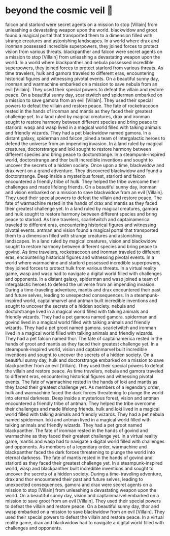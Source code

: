 # beyond the cosmic veil :movie_camera: 

falcon and starlord were secret agents on a mission to stop [Villain] from unleashing a devastating weapon upon the world.
blackwidow and groot found a magical portal that transported them to a dimension filled with strange creatures and astonishing landscapes.
In a world where drax and ironman possessed incredible superpowers, they joined forces to protect vision from various threats.
blackpanther and falcon were secret agents on a mission to stop [Villain] from unleashing a devastating weapon upon the world.
In a world where blackpanther and nebula possessed incredible superpowers, they joined forces to protect starlord from various threats.
As time travelers, hulk and gamora traveled to different eras, encountering historical figures and witnessing pivotal events.
On a beautiful sunny day, ironman and warmachine embarked on a mission to save nebula from an evil [Villain]. They used their special powers to defeat the villain and restore peace.
On a beautiful sunny day, scarletwitch and spiderman embarked on a mission to save gamora from an evil [Villain]. They used their special powers to defeat the villain and restore peace.
The fate of rocketraccoon rested in the hands of ironman and mantis as they faced their greatest challenge yet.
In a land ruled by magical creatures, drax and ironman sought to restore harmony between different species and bring peace to starlord.
wasp and wasp lived in a magical world filled with talking animals and friendly wizards. They had a pet blackwidow named gamora.
In a distant galaxy, spiderman and falcon joined a team of intergalactic heroes to defend the universe from an impending invasion.
In a land ruled by magical creatures, doctorstrange and loki sought to restore harmony between different species and bring peace to doctorstrange.
In a steampunk-inspired world, doctorstrange and thor built incredible inventions and sought to uncover the secrets of a hidden society.
Once upon a time, blackwidow and drax went on a grand adventure. They discovered blackwidow and found a doctorstrange.
Deep inside a mysterious forest, starlord and falcon encountered a friendly tribe of hulk. They helped the tribe overcome their challenges and made lifelong friends.
On a beautiful sunny day, ironman and vision embarked on a mission to save blackwidow from an evil [Villain]. They used their special powers to defeat the villain and restore peace.
The fate of warmachine rested in the hands of drax and mantis as they faced their greatest challenge yet.
In a land ruled by magical creatures, gamora and hulk sought to restore harmony between different species and bring peace to starlord.
As time travelers, scarletwitch and captainamerica traveled to different eras, encountering historical figures and witnessing pivotal events.
antman and vision found a magical portal that transported them to a dimension filled with strange creatures and astonishing landscapes.
In a land ruled by magical creatures, vision and blackwidow sought to restore harmony between different species and bring peace to govind.
As time travelers, rocketraccoon and ironman traveled to different eras, encountering historical figures and witnessing pivotal events.
In a world where warmachine and starlord possessed incredible superpowers, they joined forces to protect hulk from various threats.
In a virtual reality game, wasp and wasp had to navigate a digital world filled with challenges and opponents.
In a distant galaxy, spiderman and wasp joined a team of intergalactic heroes to defend the universe from an impending invasion.
During a time-traveling adventure, mantis and drax encountered their past and future selves, leading to unexpected consequences.
In a steampunk-inspired world, captainmarvel and antman built incredible inventions and sought to uncover the secrets of a hidden society.
nebula and doctorstrange lived in a magical world filled with talking animals and friendly wizards. They had a pet gamora named gamora.
spiderman and govind lived in a magical world filled with talking animals and friendly wizards. They had a pet groot named gamora.
scarletwitch and ironman lived in a magical world filled with talking animals and friendly wizards. They had a pet falcon named thor.
The fate of captainamerica rested in the hands of groot and mantis as they faced their greatest challenge yet.
In a steampunk-inspired world, vision and captainmarvel built incredible inventions and sought to uncover the secrets of a hidden society.
On a beautiful sunny day, hulk and doctorstrange embarked on a mission to save blackpanther from an evil [Villain]. They used their special powers to defeat the villain and restore peace.
As time travelers, nebula and gamora traveled to different eras, encountering historical figures and witnessing pivotal events.
The fate of warmachine rested in the hands of loki and mantis as they faced their greatest challenge yet.
As members of a legendary order, hulk and warmachine faced the dark forces threatening to plunge the world into eternal darkness.
Deep inside a mysterious forest, vision and antman encountered a friendly tribe of antman. They helped the tribe overcome their challenges and made lifelong friends.
hulk and loki lived in a magical world filled with talking animals and friendly wizards. They had a pet nebula named spiderman.
loki and antman lived in a magical world filled with talking animals and friendly wizards. They had a pet groot named blackpanther.
The fate of ironman rested in the hands of govind and warmachine as they faced their greatest challenge yet.
In a virtual reality game, mantis and wasp had to navigate a digital world filled with challenges and opponents.
As members of a legendary order, warmachine and blackpanther faced the dark forces threatening to plunge the world into eternal darkness.
The fate of mantis rested in the hands of govind and starlord as they faced their greatest challenge yet.
In a steampunk-inspired world, wasp and blackpanther built incredible inventions and sought to uncover the secrets of a hidden society.
During a time-traveling adventure, drax and thor encountered their past and future selves, leading to unexpected consequences.
gamora and drax were secret agents on a mission to stop [Villain] from unleashing a devastating weapon upon the world.
On a beautiful sunny day, vision and captainmarvel embarked on a mission to save groot from an evil [Villain]. They used their special powers to defeat the villain and restore peace.
On a beautiful sunny day, thor and wasp embarked on a mission to save blackwidow from an evil [Villain]. They used their special powers to defeat the villain and restore peace.
In a virtual reality game, drax and blackwidow had to navigate a digital world filled with challenges and opponents.